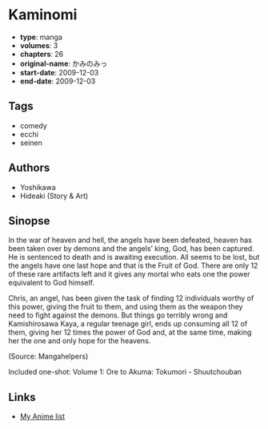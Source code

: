 # Kaminomi

-   **type**: manga
-   **volumes**: 3
-   **chapters**: 26
-   **original-name**: かみのみっ
-   **start-date**: 2009-12-03
-   **end-date**: 2009-12-03

## Tags

-   comedy
-   ecchi
-   seinen

## Authors

-   Yoshikawa
-   Hideaki (Story & Art)

## Sinopse

In the war of heaven and hell, the angels have been defeated, heaven has been taken over by demons and the angels’ king, God, has been captured. He is sentenced to death and is awaiting execution. All seems to be lost, but the angels have one last hope and that is the Fruit of God. There are only 12 of these rare artifacts left and it gives any mortal who eats one the power equivalent to God himself.

Chris, an angel, has been given the task of finding 12 individuals worthy of this power, giving the fruit to them, and using them as the weapon they need to fight against the demons. But things go terribly wrong and Kamishirosawa Kaya, a regular teenage girl, ends up consuming all 12 of them, giving her 12 times the power of God and, at the same time, making her the one and only hope for the heavens.

(Source: Mangahelpers)

Included one-shot:
Volume 1: Ore to Akuma: Tokumori - Shuutchouban

## Links

-   [My Anime list](https://myanimelist.net/manga/25659/Kaminomi)
